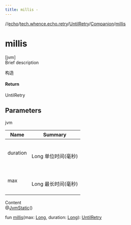```yaml
---
title: millis -
---
```

//[echo](../../../index.md)/[tech.whence.echo.retry](../../index.md)/[UntilRetry](../index.md)/[Companion](index.md)/[millis](millis.md)



# millis  
[jvm]  
Brief description  


构造



#### Return  


UntilRetry



## Parameters  
  
jvm  
  
|  Name|  Summary| 
|---|---|
| duration| <br><br>Long 单位时间(毫秒)<br><br>
| max| <br><br>Long 最长时间(毫秒)<br><br>
  
  
Content  
@[JvmStatic](https://kotlinlang.org/api/latest/jvm/stdlib/kotlin.jvm/-jvm-static/index.html)()  
  
fun [millis](millis.md)(max: [Long](https://kotlinlang.org/api/latest/jvm/stdlib/kotlin/-long/index.html), duration: [Long](https://kotlinlang.org/api/latest/jvm/stdlib/kotlin/-long/index.html)): [UntilRetry](../index.md)  




